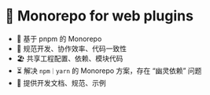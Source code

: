 # 🤿 Monorepo for web plugins

- 👑 基于 pnpm 的 Monorepo
- 🛟 规范开发、协作效率、代码一致性
- 🏖️ 共享工程配置、依赖、模块代码
- ⏳ 解决 `npm｜yarn` 的 Monorepo 方案，存在 “幽灵依赖” 问题
- 📖 提供开发文档、规范、示例
